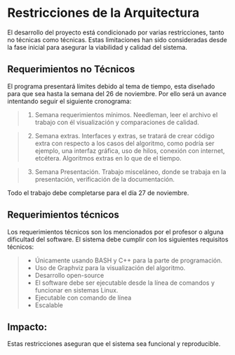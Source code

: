 # Restricciones de la Arquitectura 
El desarrollo del proyecto está condicionado por varias restricciones, tanto no técnicas como técnicas. Estas limitaciones han sido consideradas desde la fase inicial para asegurar la viabilidad y calidad del sistema.

## Requerimientos no Técnicos
El programa presentará límites debido al tema de tiempo, esta diseñado para que sea hasta la semana del 26 de noviembre. Por ello será un avance intentando seguir el siguiente cronograma:

>1. Semana requerimientos mínimos. Needleman, leer el archivo el trabajo con él visualización y comparaciones de calidad.

>2. Semana extras. Interfaces y extras, se tratará de crear código extra con respecto a los casos del algoritmo, como podría ser ejemplo, una interfaz gráfica, uso de hilos, conexión con internet, etcétera. Algoritmos extras en lo que de el tiempo.

>3. Semana Presentación. Trabajo misceláneo, donde se trabaja en la presentación, verificación de la documentación.

Todo el trabajo debe completarse para el día 27 de noviembre.

## Requerimientos técnicos

Los requerimientos técnicos son los mencionados por el profesor o alguna dificultad del software.
El sistema debe cumplir con los siguientes requisitos técnicos:

> * Únicamente usando BASH y C++ para la parte de programación.
> * Uso de Graphviz para la visualización del algoritmo.
> * Desarrollo open-source
> * El software debe ser ejecutable desde la línea de comandos y funcionar en sistemas Linux.
> * Ejecutable con comando de línea
> * Escalable


## Impacto:

Estas restricciones aseguran que el sistema sea funcional y reproducible.